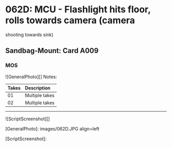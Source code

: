# 062D: MCU - Flashlight hits floor, rolls towards camera (camera
shooting towards sink)

## Sandbag-Mount: Card A009

### MOS

![GeneralPhoto][]
Notes: 

| Takes | Description |
|:---|:----|
| 01 | Multiple takes |
| 02 | Multiple takes |

----

![ScriptScreenshot][]


[GeneralPhoto]:  images/062D.JPG align=left

[ScriptScreenshot]: 